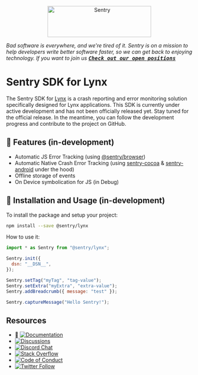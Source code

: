 <p align="center">
  <a href="https://sentry.io/?utm_source=github&utm_medium=logo" target="_blank">
    <img src="https://sentry-brand.storage.googleapis.com/sentry-wordmark-dark-280x84.png" alt="Sentry" width="280" height="84">
  </a>
</p>

_Bad software is everywhere, and we're tired of it. Sentry is on a mission to help developers write better software faster, so we can get back to enjoying technology. If you want to join us [<kbd>**Check out our open positions**</kbd>](https://sentry.io/careers/)_

# Sentry SDK for Lynx

The Sentry SDK for [Lynx](https://lynxjs.org/) is a crash reporting and error monitoring solution specifically designed for Lynx applications. This SDK is currently under active development and has not been officially released yet. Stay tuned for the official release. In the meantime, you can follow the development progress and contribute to the project on GitHub.

## 🚧 Features (in-development)

- Automatic JS Error Tracking (using [@sentry/browser](https://github.com/getsentry/sentry-javascript))
- Automatic Native Crash Error Tracking (using [sentry-cocoa](https://github.com/getsentry/sentry-cocoa) & [sentry-android](https://github.com/getsentry/sentry-java) under the hood)
- Offline storage of events
- On Device symbolication for JS (in Debug)

## 🚧 Installation and Usage (in-development)

To install the package and setup your project:

```sh
npm install --save @sentry/lynx
```

How to use it:

```javascript
import * as Sentry from "@sentry/lynx";

Sentry.init({
  dsn: "__DSN__",
});

Sentry.setTag("myTag", "tag-value");
Sentry.setExtra("myExtra", "extra-value");
Sentry.addBreadcrumb({ message: "test" });

Sentry.captureMessage("Hello Sentry!");
```

## Resources

- 🚧 [![Documentation](https://img.shields.io/badge/documentation-sentry.io-green.svg)](https://docs.sentry.io/platforms/lynx/)
- [![Discussions](https://img.shields.io/github/discussions/getsentry/sentry-react-native.svg)](https://github.com/getsentry/sentry-lynx/discussions)
- [![Discord Chat](https://img.shields.io/discord/621778831602221064?logo=discord&logoColor=ffffff&color=7389D8)](https://discord.gg/PXa5Apfe7K)
- [![Stack Overflow](https://img.shields.io/badge/stack%20overflow-sentry-green.svg)](http://stackoverflow.com/questions/tagged/sentry)
- [![Code of Conduct](https://img.shields.io/badge/code%20of%20conduct-sentry-green.svg)](https://github.com/getsentry/.github/blob/main/CODE_OF_CONDUCT.md)
- [![Twitter Follow](https://img.shields.io/twitter/follow/getsentry?label=getsentry&style=social)](https://twitter.com/intent/follow?screen_name=getsentry)
